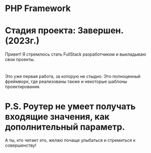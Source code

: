 # PHP Framework

# Стадия проекта: Завершен. (2023г.)
Привет! Я стремлюсь стать FullStack разработчиком и выкладываю свои проекты.
#
Это уже первая работа, за которую не стыдно. Это полноценный фреймворк, где реализованы также и некоторые шаблоны проектирования. 

# P.S. Роутер не умеет получать входящие значения, как дополнительный параметр.

А ты, кто читает это, желаю почаще улыбаться и стремиться к совершенству!